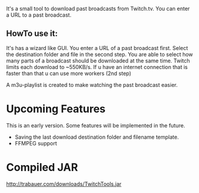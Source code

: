 It's a small tool to download past broadcasts from Twitch.tv. You can enter a URL to a past broadcast.

## HowTo use it:
It's has a wizard like GUI. You enter a URL of a past broadcast first. Select the destination folder and file in the
second step. You are able to select how many parts of a broadcast should be downloaded at the same time. Twitch limits
each download to ~550KB/s. If u have an internet connection that is faster than that u can use more workers (2nd step)

A m3u-playlist is created to make watching the past broadcast easier. 


# Upcoming Features
This is an early version. Some features will be implemented in the future.

* Saving the last download destination folder and filename template.
* FFMPEG support



# Compiled JAR
http://trabauer.com/downloads/TwitchTools.jar



